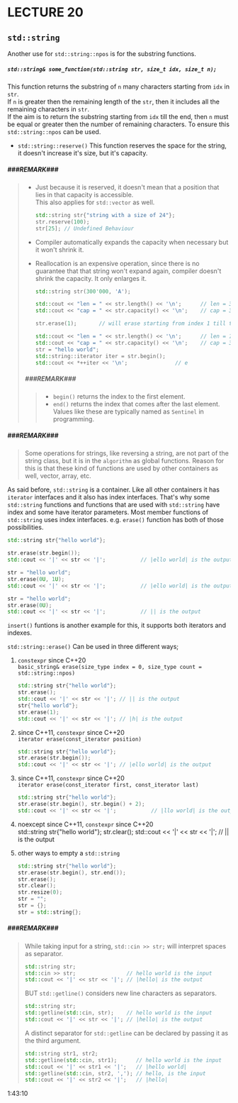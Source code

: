 # LECTURE 20
## `std::string`
Another use for `std::string::npos` is for the substring functions.<br>
##### `std::string& some_function(std::string str, size_t idx, size_t n);`<br>
This function returns the substring of `n` many characters starting from `idx` in `str`.<br>
If `n` is greater then the remaining length of the `str`, then it includes all the remaining characters in `str`.<br>
If the aim is to return the substring starting from `idx` till the end, then `n` must be equal or greater then the number of
remaining characters. To ensure this `std::string::npos` can be used.

- `std::string::reserve()`
    This function reserves the space for the string, it doesn't increase it's size, but it's capacity.
##### ###REMARK###
> - Just because it is reserved, it doesn't mean that a position that lies in that capacity is accessible.<br>
>   This also applies for `std::vector` as well.
>   ```cpp
>   std::string str{"string with a size of 24"};
>   str.reserve(100);
>   str[25]; // Undefined Behaviour
>   ```
>
> - Compiler automatically expands the capacity when necessary but it won't shrink it.
> - Reallocation is an expensive operation, since there is no guarantee that that string won't expand again, compiler doesn't
>   shrink the capacity. It only enlarges it.
>   ```cpp
>   std::string str(300'000, 'A');
>   
>   std::cout << "len = " << str.length() << '\n';      // len = 300000
>   std::cout << "cap = " << str.capacity() << '\n';    // cap = 300000
>   
>   str.erase(1);       // will erase starting from index 1 till the end.
>   
>   std::cout << "len = " << str.length() << '\n';      // len = 1
>   std::cout << "cap = " << str.capacity() << '\n';    // cap = 300000
>   str = "hello world";
>   std::string::iterator iter = str.begin();
>   std::cout << *++iter << '\n';               // e
>   ```
> ##### ###REMARK###
> > - `begin()` returns the index to the first element.
> > - `end()` returns the index that comes after the last element. Values like these are typically named as `Sentinel` in programming.

##### ###REMARK###
> Some operations for strings, like reversing a string, are not part of the string class, but it is in the `algorithm` as global
> functions. Reason for this is that these kind of functions are used by other containers as well, vector, array, etc.

As said before, `std::string` is a container. Like all other containers it has `iterator` interfaces and it also has index interfaces.
That's why some `std::string` functions and functions that are used with `std::string` have index and some have iterator
parameters. Most member functions of `std::string` uses index interfaces.
e.g. `erase()` function has both of those possibilities.
```cpp
std::string str{"hello world"};

str.erase(str.begin());
std::cout << '|' << str << '|';           // |ello world| is the output

str = "hello world";
str.erase(0U, 1U);          
std::cout << '|' << str << '|';           // |ello world| is the output

str = "hello world";
str.erase(0U);
std::cout << '|' << str << '|';           // || is the output
```
`insert()` funtions is another example for this, it supports both iterators and indexes.<br>


`std::string::erase()` Can be used in three different ways;
1. `constexpr` since C++20<br>
    `basic_string& erase(size_type index = 0, size_type count = std::string::npos)`<br>
    ```cpp
    std::string str{"hello world"};
    str.erase();
    std::cout << '|' << str << '|'; // || is the output
    str{"hello world"};
    str.erase(1);
    std::cout << '|' << str << '|'; // |h| is the output
    ```

2. since C++11, `constexpr` since C++20<br>
    `iterator erase(const_iterator position)`<br>
    ```cpp
    std::string str{"hello world"};
    str.erase(str.begin());
    std::cout << '|' << str << '|'; // |ello world| is the output
    ```

3. since C++11, `constexpr` since C++20<br>
    `iterator erase(const_iterator first, const_iterator last)`
    ```cpp
    std::string str{"hello world"};
    str.erase(str.begin(), str.begin() + 2);
    std::cout << '|' << str << '|';           // |llo world| is the output
    ```

4. noexcept since C++11, `constexpr` since C++20<br>
        std::string str{"hello world"};
        str.clear();
        std::cout << '|' << str << '|';           // || is the output

5. other ways to empty a `std::string`<br>
    ```cpp
    std::string str{"hello world"};
    str.erase(str.begin(), str.end());
    str.erase();
    str.clear();
    str.resize(0);
    str = "";
    str = {};
    str = std::string{};
    ```

##### ###REMARK###
> While taking input for a string, `std::cin >> str;` will interpret spaces as separator.
> ```cpp
> std::string str;
> std::cin >> str;                // hello world is the input
> std::cout << '|' << str << '|'; // |hello| is the output
> ```
>
> BUT `std::getline()` considers new line characters as separators.
> ```cpp
> std::string str;
> std::getline(std::cin, str);    // hello world is the input
> std::cout << '|' << str << '|'; // |hello| is the output
> ```
>
> A distinct separator for `std::getline` can be declared by passing it as the third argument.
> ```cpp
> std::string str1, str2;
> std::getline(std::cin, str1);      // hello world is the input
> std::cout << '|' << str1 << '|';   // |hello world|
> std::getline(std::cin, str2, ','); // hello, is the input
> std::cout << '|' << str2 << '|';   // |hello|
> ```
1:43:10
